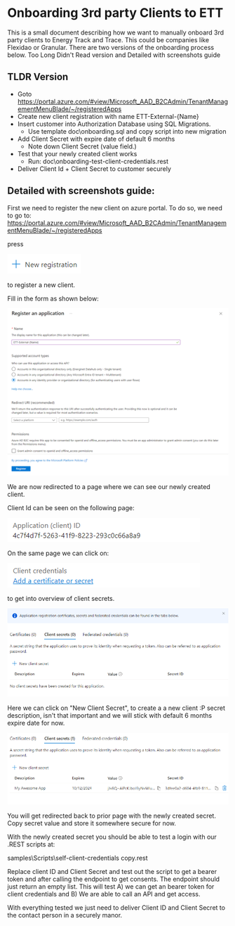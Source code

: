 # Onboarding 3rd party Clients to ETT

This is a small document describing how we want to manually onboard 3rd party clients to Energy Track and Trace. This could be companies like Flexidao or Granular. There are two versions of the onboarding process below. Too Long Didn't Read version and Detailed with screenshots guide

## TLDR Version

* Goto https://portal.azure.com/#view/Microsoft_AAD_B2CAdmin/TenantManagementMenuBlade/~/registeredApps
* Create new client registration with name ETT-External-{Name}
* Insert customer into Authorization Database using SQL Migrations.
    * Use template doc\onboarding.sql and copy script into new migration
* Add Client Secret with expire date of default 6 months
    * Note down Client Secret (value field.)
* Test that your newly created client works
    * Run: doc\onboarding-test-client-credentials.rest
* Deliver Client Id + Client Secret to customer securely



## Detailed with screenshots guide:

First we need to register the new client on azure portal. To do so, we need to go to: https://portal.azure.com/#view/Microsoft_AAD_B2CAdmin/TenantManagementMenuBlade/~/registeredApps

press

![New registration](new_registration.png)

to register a new client.

Fill in the form as shown below:

![register client](register-client.png)

We are now redirected to a page where we can see our newly created client.

Client Id can be seen on the following page:


![client id](client_id.png)

On the same page we can click on:

![client credentials link](client_credentials_link.png)

to get into overview of client secrets.

![client secrtes](client_secrets.png)

Here we can click on "New Client Secret", to create a a new client :P secret description, isn't that important and we will stick with default 6 months expire date for now.


![save secret](save_secret.png)

You will get redirected back to prior page with the newly created secret. Copy secret value and store it somewhere secure for now.

With the newly created secret you should be able to test a login with our .REST scripts at:

samples\Scripts\self-client-credentials copy.rest

Replace client ID and Client Secret and test out the script to get a bearer token and after calling the endpoint to get consents. The endpoint should just return an empty list. This will test A) we can get an bearer token for client credentials and B) We are able to call an API and get access.

With everything tested we just need to deliver Client ID and Client Secret to the contact person in a securely manor.


